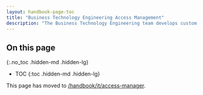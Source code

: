 ```yaml
---
layout: handbook-page-toc
title: "Business Technology Engineering Access Management"
description: "The Business Technology Engineering team develops custom applications, automation, and integrations that support business efficiency and processes managed by the Business Technology department, including role-based access control (RBAC) and access request management automation."
---
```


<link rel="stylesheet" type="text/css" href="/stylesheets/biztech.css" />

## On this page
{:.no_toc .hidden-md .hidden-lg}

- TOC
{:toc .hidden-md .hidden-lg}

This page has moved to [/handbook/it/access-manager](/handbook/it/access-manager).